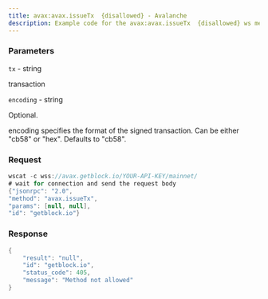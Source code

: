 ```yaml
---
title: avax:avax.issueTx  {disallowed} - Avalanche
description: Example code for the avax:avax.issueTx  {disallowed} ws method. Сomplete guide on how to use avax:avax.issueTx  {disallowed} ws in GetBlock.io Web3 documentation.
---
```


### Parameters


`tx` - string

transaction

`encoding` - string

Optional.

encoding specifies the format of the signed transaction. Can be either
"cb58" or "hex". Defaults to "cb58".

### Request

``` java
wscat -c wss://avax.getblock.io/YOUR-API-KEY/mainnet/ 
# wait for connection and send the request body 
{"jsonrpc": "2.0",
"method": "avax.issueTx",
"params": [null, null],
"id": "getblock.io"}
```

###  Response

``` java
{
    "result": "null",
    "id": "getblock.io",
    "status_code": 405,
    "message": "Method not allowed"
}
```

